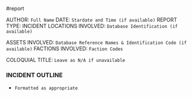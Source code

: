 #report 

AUTHOR: `Full Name`
DATE: `Stardate and Time (if available)`
REPORT TYPE: INCIDENT
LOCATIONS INVOLVED: `Database Identification (if available)`

ASSETS INVOLVED: `Database Reference Names & Identification Code (if available)`
FACTIONS INVOLVED: `Faction Codes`

COLOQUIAL TITLE: `Leave as N/A if unavailable`

### INCIDENT OUTLINE
- `Formatted as appropriate`